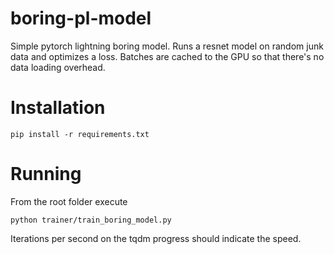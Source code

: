 # boring-pl-model

Simple pytorch lightning boring model. Runs a resnet model on random junk data and optimizes a loss. Batches are cached to the GPU so that there's no data loading overhead. 

# Installation

 `pip install -r requirements.txt`
 
 # Running
 
 From the root folder execute

 `python trainer/train_boring_model.py`

Iterations per second on the tqdm progress should indicate the speed.
